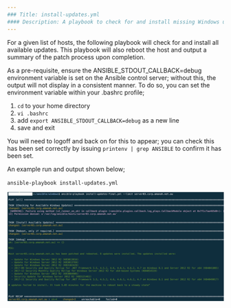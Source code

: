 ```yaml
---
### Title: install-updates.yml
#### Description: A playbook to check for and install missing Windows updates
---
```


For a given list of hosts, the following playbook will check for and install all available updates. This playbook will also reboot the host and output a summary of the patch process upon completion.

As a pre-requisite, ensure the ANSIBLE_STDOUT_CALLBACK=debug environment variable is set on the Ansible control server; without this, the output will not display in a consistent manner. To do so, you can set the environment variable within your .bashrc profile;

1. `cd` to your home directory
2. `vi .bashrc`
3. add `export ANSIBLE_STDOUT_CALLBACK=debug` as a new line
4. save and exit

You will need to logoff and back on for this to appear; you can check this has been set correctly by issuing `printenv | grep ANSIBLE` to confirm it has been set.

An example run and output shown below;

`ansible-playbook install-updates.yml`

![](output.png)
